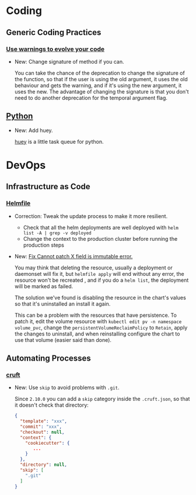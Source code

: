 # Coding

## Generic Coding Practices

### [Use warnings to evolve your code](use_warnings.md)

* New: Change signature of method if you can.

    You can take the chance of the deprecation to change the signature of
    the function, so that if the user is using the old argument, it uses the
    old behaviour and gets the warning, and if it's using the new argument,
    it uses the new. The advantage of changing the signature is that you
    don't need to do another deprecation for the temporal argument flag.
    

## [Python](python.md)

* New: Add huey.

    [huey](https://github.com/coleifer/huey) is a little task queue for python.

# DevOps

## Infrastructure as Code

### [Helmfile](helmfile.md)

* Correction: Tweak the update process to make it more resilient.

    * Check that all the helm deployments are well deployed with `helm list -A | grep -v deployed`
    * Change the context to the production cluster before running the production steps

* New: [Fix Cannot patch X field is immutable error.](helmfile.md#cannot-patch-x-field-is-immutable)

    You may think that deleting the resource, usually a deployment or daemonset will
    fix it, but `helmfile apply` will end without any error, the resource won't be recreated
    , and if you do a `helm list`, the deployment will be marked as failed.
    
    The solution we've found is disabling the resource in the chart's values so that
    it's uninstalled an install it again.
    
    This can be a problem with the resources that have persistence. To patch it,
    edit the volume resource with `kubectl edit pv -n namespace volume_pvc`, change
    the `persistentVolumeReclaimPolicy` to `Retain`, apply the changes to uninstall,
    and when reinstalling configure the chart to use that volume (easier said than
    done).

## Automating Processes

### [cruft](cruft.md)

* New: Use `skip` to avoid problems with `.git`.

    Since `2.10.0` you can add a `skip` category inside the `.cruft.json`, so that it doesn't check that
    directory:
    
    ```json
    {
      "template": "xxx",
      "commit": "xxx",
      "checkout": null,
      "context": {
        "cookiecutter": {
           ...
        }
      },
      "directory": null,
      "skip": [
        ".git"
      ]
    }
    ```